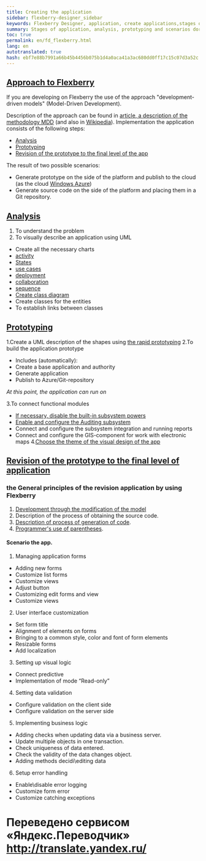 ```yaml
--- 
title: Creating the application 
sidebar: flexberry-designer_sidebar 
keywords: Flexberry Designer, application, create applications,stages of application, analysis, protop, prototyping, modulii, scripts, customize 
summary: Stages of application, analysis, prototyping and scenarios dorabotki application 
toc: true 
permalink: en/fd_flexberry.html 
lang: en 
autotranslated: true 
hash: ebf7e88b7991a66b45b4456b075b1d4a0aca41a3ac680dd0ff17c15c07d3a52c 
--- 
```


## [Approach to Flexberry](fd_model-driven-architecture.html) 

If you are developing on Flexberry the use of the approach "development-driven models" (Model-Driven Development). 

Description of the approach can be found in [article, a description of the methodology MDD](fd_model-driven-architecture.html) (and also in [Wikipedia](http://ru.wikipedia.org/wiki/Model_Driven_Architecture)). 
Implementation the application consists of the following steps: 

* [Analysis](fd_analys.html) 
* [Prototyping](fd_using-quick-prototyping.html) 
* [Revision of the prototype to the final level of the app](fd_development.html) 

The result of two possible scenarios: 

* Generate prototype on the side of the platform and publish to the cloud (as the cloud [Windows Azure](http://www.windowsazure.com)) 
* Generate source code on the side of the platform and placing them in a Git repository. 

## [Analysis](fd_analys.html) 

1. To understand the problem 
2. To visually describe an application using UML 
* Create all the necessary charts 
* [activity](fd_activity-diagram.html) 
* [States](fd_statechart-diagram.html) 
* [use cases](fd_use-case-diagram.html) 
* [deployment](fd_deployment-diagram.html) 
* [collaboration](fd_collaboration-diagram.html) 
* [sequence](fd_sequence-diagram.html) 
* [Create class diagram](fd_editing-diagram.html) 
* Create classes for the entities 
* To establish links between classes 

## [Prototyping](fd_prototype-creation.html) 

1.Create a UML description of the shapes using [the rapid prototyping](fd_prototype-creation.html) 
2.To build the application prototype 
* Includes (automatically): 
* Create a base application and authority 
* Generate application 
* Publish to Azure/Git-repository 

*At this point, the application can run on* 

3.To connect functional modules 
* [If necessary, disable the built-in subsystem powers](efs_secutity.html) 
* [Enable and configure the Auditing subsystem](efs_audit.html) 
* Connect and configure the subsystem integration and running reports 
* Connect and configure the GIS-component for work with electronic maps 
4.[Choose the theme of the visual design of the app](fa_choose-theme.html) 

## [Revision of the prototype to the final level of application](fd_application-development.html) 

### the General principles of the revision application by using Flexberry 

1. [Development through the modification of the model](fd_code-generation.html) 
2. Description of the process of obtaining the source code. 
3. [Description of process of generation of code](fd_code-generation.html). 
4. [Programmer's use of parentheses](fo_programmer-brackets.html). 

#### Scenario the app. 

1. Managing application forms 
* Adding new forms 
* Customize list forms 
* Customize views 
* Adjust button 
* Customizing edit forms and view 
* Customize views 
2. User interface customization 
* Set form title 
* Alignment of elements on forms 
* Bringing to a common style, color and font of form elements 
* Resizable forms 
* Add localization 
3. Setting up visual logic 
* Connect predictive 
* Implementation of mode “Read-only” 
4. Setting data validation 
* Configure validation on the client side 
* Configure validation on the server side 
5. Implementing business logic 
* Adding checks when updating data via a business server. 
* Update multiple objects in one transaction. 
* Check uniqueness of data entered. 
* Check the validity of the data changes object. 
* Adding methods decidi\editing data 
6. Setup error handling 
* Enable\disable error logging 
* Customize form error 
* Customize catching exceptions 





 # Переведено сервисом «Яндекс.Переводчик» http://translate.yandex.ru/